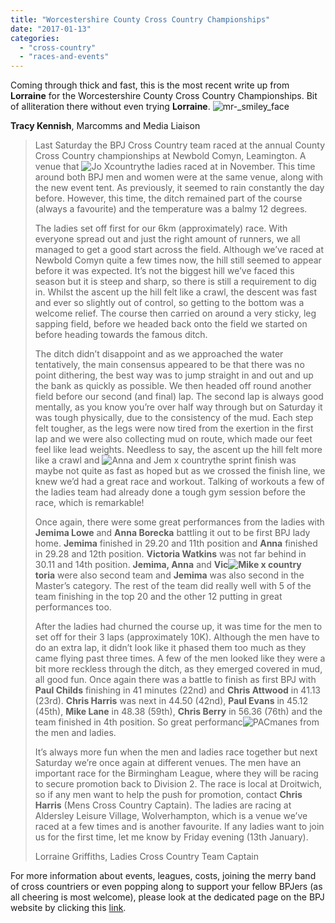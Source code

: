 ```yaml
---
title: "Worcestershire County Cross Country Championships"
date: "2017-01-13"
categories: 
  - "cross-country"
  - "races-and-events"
---
```


Coming through thick and fast, this is the most recent write up from **Lorraine** for the Worcestershire County Cross Country Championships. Bit of alliteration there without even trying **Lorraine**. ![mr-_smiley_face](https://bpj.org.uk/wp-content/uploads/2016/10/Mr._Smiley_Face.jpg)

**Tracy Kennish**, Marcomms and Media Liaison

> Last Saturday the BPJ Cross Country team raced at the annual County Cross Country championships at Newbold Comyn, Leamington. A venue that ![Jo Xcountry](https://bpj.org.uk/wp-content/uploads/2017/01/Jo-Xcountry-533x800.jpg)the ladies raced at in November. This time around both BPJ men and women were at the same venue, along with the new event tent. As previously, it seemed to rain constantly the day before. However, this time, the ditch remained part of the course (always a favourite) and the temperature was a balmy 12 degrees.
> 
> The ladies set off first for our 6km (approximately) race. With everyone spread out and just the right amount of runners, we all managed to get a good start across the field. Although we’ve raced at Newbold Comyn quite a few times now, the hill still seemed to appear before it was expected. It’s not the biggest hill we’ve faced this season but it is steep and sharp, so there is still a requirement to dig in. Whilst the ascent up the hill felt like a crawl, the descent was fast and ever so slightly out of control, so getting to the bottom was a welcome relief. The course then carried on around a very sticky, leg sapping field, before we headed back onto the field we started on before heading towards the famous ditch.
> 
> The ditch didn’t disappoint and as we approached the water tentatively, the main consensus appeared to be that there was no point dithering, the best way was to jump straight in and out and up the bank as quickly as possible. We then headed off round another field before our second (and final) lap. The second lap is always good mentally, as you know you’re over half way through but on Saturday it was tough physically, due to the consistency of the mud. Each step felt tougher, as the legs were now tired from the exertion in the first lap and we were also collecting mud on route, which made our feet feel like lead weights. Needless to say, the ascent up the hill felt more like a crawl and ![Anna and Jem x country](https://bpj.org.uk/wp-content/uploads/2017/01/Anna-and-Jem-x-country-533x800.jpg)the sprint finish was maybe not quite as fast as hoped but as we crossed the finish line, we knew we’d had a great race and workout. Talking of workouts a few of the ladies team had already done a tough gym session before the race, which is remarkable!
> 
> Once again, there were some great performances from the ladies with **Jemima Lowe** and **Anna Borecka** battling it out to be first BPJ lady home. **Jemima** finished in 29.20 and 11th position and **Anna** finished in 29.28 and 12th position. **Victoria Watkins** was not far behind in 30.11 and 14th position. **Jemima, Anna** and **Vic![Mike x country](https://bpj.org.uk/wp-content/uploads/2017/01/Mike-x-country-533x800.jpg)toria** were also second team and **Jemima** was also second in the Master’s category. The rest of the team did really well with 5 of the team finishing in the top 20 and the other 12 putting in great performances too.
> 
> After the ladies had churned the course up, it was time for the men to set off for their 3 laps (approximately 10K). Although the men have to do an extra lap, it didn’t look like it phased them too much as they came flying past three times. A few of the men looked like they were a bit more reckless through the ditch, as they emerged covered in mud, all good fun. Once again there was a battle to finish as first BPJ with **Paul Childs** finishing in 41 minutes (22nd) and **Chris Attwood** in 41.13 (23rd). **Chris Harris** was next in 44.50 (42nd), **Paul Evans** in 45.12 (45th), **Mike Lane** in 48.38 (59th), **Chris Berry** in 56.36 (76th) and the team finished in 4th position. So great performanc![PACman](https://bpj.org.uk/wp-content/uploads/2017/01/PACman-533x800.jpg)es from the men and ladies.
> 
> It’s always more fun when the men and ladies race together but next Saturday we’re once again at different venues. The men have an important race for the Birmingham League, where they will be racing to secure promotion back to Division 2. The race is local at Droitwich, so if any men want to help the push for promotion, contact **Chris Harris** (Mens Cross Country Captain). The ladies are racing at Aldersley Leisure Village, Wolverhampton, which is a venue we’ve raced at a few times and is another favourite. If any ladies want to join us for the first time, let me know by Friday evening (13th January).
> 
> Lorraine Griffiths, Ladies Cross Country Team Captain

For more information about events, leagues, costs, joining the merry band of cross countriers or even popping along to support your fellow BPJers (as all cheering is most welcome), please look at the dedicated page on the BPJ website by clicking this [link](https://bpj.org.uk/leagues/cross-country/).
